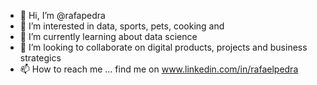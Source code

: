 - 👋 Hi, I’m @rafapedra
- 👀 I’m interested in data, sports, pets, cooking and 
- 🌱 I’m currently learning about data science
- 💞️ I’m looking to collaborate on digital products, projects and business strategics
- 📫 How to reach me ... find me on www.linkedin.com/in/rafaelpedra

<!---
rafapedra/rafapedra is a ✨ special ✨ repository because its `README.md` (this file) appears on your GitHub profile.
You can click the Preview link to take a look at your changes.
--->
